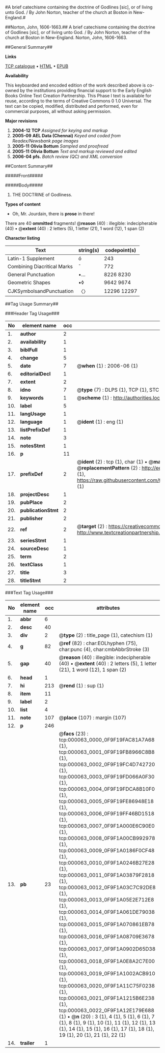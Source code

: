 #A brief catechisme containing the doctrine of Godlines [sic], or of living unto God. / By John Norton, teacher of the church at Boston in New-England.#

##Norton, John, 1606-1663.##
A brief catechisme containing the doctrine of Godlines [sic], or of living unto God. / By John Norton, teacher of the church at Boston in New-England.
Norton, John, 1606-1663.

##General Summary##

**Links**

[TCP catalogue](http://www.ota.ox.ac.uk/tcp/)  • 
[HTML](http://tei.it.ox.ac.uk/tcp/Texts-HTML/free/N00/N00032.html)  • 
[EPUB](http://tei.it.ox.ac.uk/tcp/Texts-EPUB/free/N00/N00032.epub)

**Availability**

This keyboarded and encoded edition of the
	       work described above is co-owned by the institutions
	       providing financial support to the Early English Books
	       Online Text Creation Partnership. This Phase I text is
	       available for reuse, according to the terms of Creative
	       Commons 0 1.0 Universal. The text can be copied,
	       modified, distributed and performed, even for
	       commercial purposes, all without asking permission.

**Major revisions**

1. __2004-12__ __TCP__ *Assigned for keying and markup*
1. __2005-09__ __AEL Data (Chennai)__ *Keyed and coded from Readex/Newsbank page images*
1. __2005-11__ __Olivia Bottum__ *Sampled and proofread*
1. __2005-11__ __Olivia Bottum__ *Text and markup reviewed and edited*
1. __2006-04__ __pfs.__ *Batch review (QC) and XML conversion*

##Content Summary##

#####Front#####

#####Body#####

1. THE DOCTRINE of Godliness.

**Types of content**

  * Oh, Mr. Jourdain, there is **prose** in there!

There are 40 **ommitted** fragments! 
 @__reason__ (40) : illegible: indecipherable (40)  •  @__extent__ (40) : 2 letters (5), 1 letter (21), 1 word (12), 1 span (2)

**Character listing**


|Text|string(s)|codepoint(s)|
|---|---|---|
|Latin-1 Supplement|ó|243|
|Combining             Diacritical Marks|̄|772|
|General Punctuation|•…|8226 8230|
|Geometric Shapes|▪◊|9642 9674|
|CJKSymbolsandPunctuation|〈〉|12296 12297|

##Tag Usage Summary##

###Header Tag Usage###

|No|element name|occ|attributes|
|---|---|---|---|
|1.|__author__|2||
|2.|__availability__|1||
|3.|__biblFull__|1||
|4.|__change__|5||
|5.|__date__|7| @__when__ (1) : 2006-06 (1)|
|6.|__editorialDecl__|1||
|7.|__extent__|2||
|8.|__idno__|7| @__type__ (7) : DLPS (1), TCP (1), STC (2), NOTIS (1), IMAGE-SET (1), EVANS-CITATION (1)|
|9.|__keywords__|1| @__scheme__ (1) : http://authorities.loc.gov/ (1)|
|10.|__label__|5||
|11.|__langUsage__|1||
|12.|__language__|1| @__ident__ (1) : eng (1)|
|13.|__listPrefixDef__|1||
|14.|__note__|3||
|15.|__notesStmt__|1||
|16.|__p__|11||
|17.|__prefixDef__|2| @__ident__ (2) : tcp (1), char (1)  •  @__matchPattern__ (2) : ([0-9\-]+):([0-9IVX]+) (1), (.+) (1)  •  @__replacementPattern__ (2) : http://eebo.chadwyck.com/downloadtiff?vid=$1&page=$2 (1), https://raw.githubusercontent.com/textcreationpartnership/Texts/master/tcpchars.xml#$1 (1)|
|18.|__projectDesc__|1||
|19.|__pubPlace__|2||
|20.|__publicationStmt__|2||
|21.|__publisher__|2||
|22.|__ref__|2| @__target__ (2) : https://creativecommons.org/publicdomain/zero/1.0/ (1), http://www.textcreationpartnership.org/docs/. (1)|
|23.|__seriesStmt__|1||
|24.|__sourceDesc__|1||
|25.|__term__|2||
|26.|__textClass__|1||
|27.|__title__|3||
|28.|__titleStmt__|2||


###Text Tag Usage###

|No|element name|occ|attributes|
|---|---|---|---|
|1.|__abbr__|6||
|2.|__desc__|40||
|3.|__div__|2| @__type__ (2) : title_page (1), catechism (1)|
|4.|__g__|82| @__ref__ (82) : char:EOLhyphen (75), char:punc (4), char:cmbAbbrStroke (3)|
|5.|__gap__|40| @__reason__ (40) : illegible: indecipherable (40)  •  @__extent__ (40) : 2 letters (5), 1 letter (21), 1 word (12), 1 span (2)|
|6.|__head__|1||
|7.|__hi__|213| @__rend__ (1) : sup (1)|
|8.|__item__|11||
|9.|__label__|2||
|10.|__list__|4||
|11.|__note__|107| @__place__ (107) : margin (107)|
|12.|__p__|246||
|13.|__pb__|23| @__facs__ (23) : tcp:000063_0000_0F9F19FAC81A7A68 (1), tcp:000063_0001_0F9F19FB8966C8B8 (1), tcp:000063_0002_0F9F19FC4D742720 (1), tcp:000063_0003_0F9F19FD066A0F30 (1), tcp:000063_0004_0F9F19FDCA8B10F0 (1), tcp:000063_0005_0F9F19FE86948E18 (1), tcp:000063_0006_0F9F19FF46BD1518 (1), tcp:000063_0007_0F9F1A000E6C90E0 (1), tcp:000063_0008_0F9F1A00CB992978 (1), tcp:000063_0009_0F9F1A0186F0CF48 (1), tcp:000063_0010_0F9F1A0246B27E28 (1), tcp:000063_0011_0F9F1A03879F2818 (1), tcp:000063_0012_0F9F1A03C7C92DE8 (1), tcp:000063_0013_0F9F1A05E2E712E8 (1), tcp:000063_0014_0F9F1A061DE79038 (1), tcp:000063_0015_0F9F1A070861EB78 (1), tcp:000063_0016_0F9F1A08709E3678 (1), tcp:000063_0017_0F9F1A0902D65D38 (1), tcp:000063_0018_0F9F1A0E8A2C7E00 (1), tcp:000063_0019_0F9F1A1002ACB910 (1), tcp:000063_0020_0F9F1A11C75F0238 (1), tcp:000063_0021_0F9F1A1215B6E238 (1), tcp:000063_0022_0F9F1A12E179E688 (1)  •  @__n__ (20) : 3 (1), 4 (1), 5 (1), 6 (1), 7 (1), 8 (1), 9 (1), 10 (1), 11 (1), 12 (1), 13 (1), 14 (1), 15 (1), 16 (1), 17 (1), 18 (1), 19 (1), 20 (1), 21 (1), 22 (1)|
|14.|__trailer__|1||
